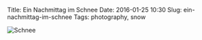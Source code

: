 Title: Ein Nachmittag im Schnee
Date: 2016-01-25 10:30
Slug: ein-nachmittag-im-schnee
Tags: photography, snow

![Schnee]({static}/images/23851151723_13e1aeaf79_b.jpg)
